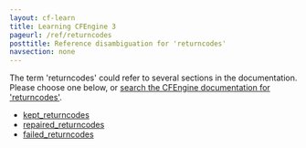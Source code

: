 ```yaml
---
layout: cf-learn
title: Learning CFEngine 3
pageurl: /ref/returncodes
posttitle: Reference disambiguation for 'returncodes'
navsection: none
---
```


The term 'returncodes' could refer to several sections in the documentation. Please choose one below, or
[search the CFEngine documentation for 'returncodes'](http://cfengine.com/docs/latest/search.html?q=returncodes).

- [kept_returncodes](http://cfengine.com/docs/latest/reference-promise-types.html#kept_returncodes)
- [repaired_returncodes](http://cfengine.com/docs/latest/reference-promise-types.html#repaired_returncodes)
- [failed_returncodes](http://cfengine.com/docs/latest/reference-promise-types.html#failed_returncodes)

